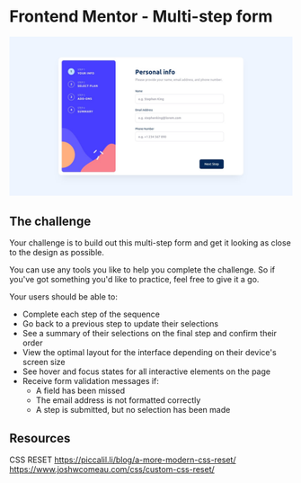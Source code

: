 # Frontend Mentor - Multi-step form

![Design preview for the Multi-step form coding challenge](src/design/desktop-design-step-1.jpg)

## The challenge

Your challenge is to build out this multi-step form and get it looking as close to the design as possible.

You can use any tools you like to help you complete the challenge. So if you've got something you'd like to practice, feel free to give it a go.

Your users should be able to:

- Complete each step of the sequence
- Go back to a previous step to update their selections
- See a summary of their selections on the final step and confirm their order
- View the optimal layout for the interface depending on their device's screen size
- See hover and focus states for all interactive elements on the page
- Receive form validation messages if:
     - A field has been missed
     - The email address is not formatted correctly
     - A step is submitted, but no selection has been made


## Resources

CSS RESET
https://piccalil.li/blog/a-more-modern-css-reset/
https://www.joshwcomeau.com/css/custom-css-reset/